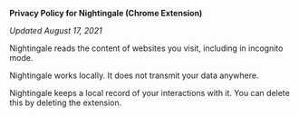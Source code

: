 **Privacy Policy for Nightingale (Chrome Extension)**

*Updated August 17, 2021*

Nightingale reads the content of websites you visit, including in incognito mode.

Nightingale works locally. It does not transmit your data anywhere.  

Nightingale keeps a local record of your interactions with it. You can delete this by deleting the extension. 
